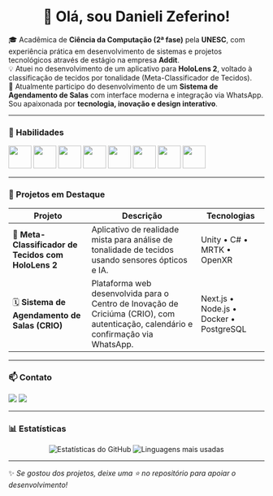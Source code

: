<h1 align="center">👋 Olá, sou Danieli Zeferino!</h1>

🎓 Acadêmica de **Ciência da Computação (2ª fase)** pela **UNESC**, com experiência prática em desenvolvimento de sistemas e projetos tecnológicos através de estágio na empresa **Addit**.  
💡 Atuei no desenvolvimento de um aplicativo para **HoloLens 2**, voltado à classificação de tecidos por tonalidade (Meta-Classificador de Tecidos).  
🧠 Atualmente participo do desenvolvimento de um **Sistema de Agendamento de Salas** com interface moderna e integração via WhatsApp.  
Sou apaixonada por **tecnologia, inovação e design interativo**.

---

### 🧩 Habilidades

<p align="left">
  <img src="https://cdn.jsdelivr.net/gh/devicons/devicon/icons/html5/html5-original.svg" width="45" height="45"/>
  <img src="https://cdn.jsdelivr.net/gh/devicons/devicon/icons/css3/css3-original.svg" width="45" height="45"/>
  <img src="https://cdn.jsdelivr.net/gh/devicons/devicon/icons/javascript/javascript-original.svg" width="45" height="45"/>
  <img src="https://cdn.jsdelivr.net/gh/devicons/devicon/icons/react/react-original.svg" width="45" height="45"/>
  <img src="https://cdn.jsdelivr.net/gh/devicons/devicon/icons/nodejs/nodejs-original.svg" width="45" height="45"/>
  <img src="https://cdn.jsdelivr.net/gh/devicons/devicon/icons/docker/docker-original.svg" width="45" height="45"/>
  <img src="https://cdn.jsdelivr.net/gh/devicons/devicon/icons/unity/unity-original.svg" width="45" height="45"/>
  <img src="https://cdn.jsdelivr.net/gh/devicons/devicon/icons/csharp/csharp-original.svg" width="45" height="45"/>
</p>

---

### 🚀 Projetos em Destaque

| Projeto | Descrição | Tecnologias |
|----------|------------|--------------|
| 🧵 **Meta-Classificador de Tecidos com HoloLens 2** | Aplicativo de realidade mista para análise de tonalidade de tecidos usando sensores ópticos e IA. | Unity • C# • MRTK • OpenXR |
| 🗓️ **Sistema de Agendamento de Salas (CRIO)** | Plataforma web desenvolvida para o Centro de Inovação de Criciúma (CRIO), com autenticação, calendário e confirmação via WhatsApp. | Next.js • Node.js • Docker • PostgreSQL |

---

### 📫 Contato

<p align="left">
  <a href="mailto:danieli_zeferino@outlook.com"><img src="https://img.shields.io/badge/Gmail-D14836?style=for-the-badge&logo=gmail&logoColor=white"/></a>
  <a href="https://www.linkedin.com/in/danielizeferino/"><img src="https://img.shields.io/badge/LinkedIn-0077B5?style=for-the-badge&logo=linkedin&logoColor=white"/></a>
</p>

---

### 📊 Estatísticas

<p align="center">
  <img src="https://github-readme-stats.vercel.app/api?username=danielizeferino&show_icons=true&theme=tokyonight" alt="Estatísticas do GitHub"/>
  <img src="https://github-readme-stats.vercel.app/api/top-langs/?username=danielizeferino&layout=compact&theme=tokyonight" alt="Linguagens mais usadas"/>
</p>

---

✨ *Se gostou dos projetos, deixe uma ⭐ no repositório para apoiar o desenvolvimento!*  
